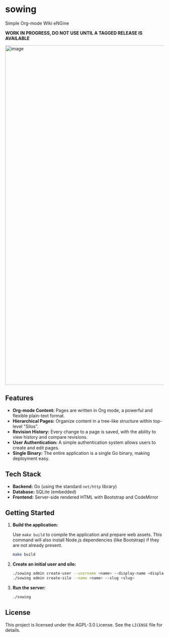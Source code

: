# sowing

Simple Org-mode WIki eNGine

**WORK IN PROGRESS, DO NOT USE UNTIL A TAGGED RELEASE IS AVAILABLE**

<img width="1921" height="1080" alt="image" src="https://github.com/user-attachments/assets/495277e8-769e-4983-a919-05f06b5654e2" />

## Features

*   **Org-mode Content:** Pages are written in Org mode, a powerful and flexible plain-text format.
*   **Hierarchical Pages:** Organize content in a tree-like structure within top-level "Silos".
*   **Revision History:** Every change to a page is saved, with the ability to view history and compare revisions.
*   **User Authentication:** A simple authentication system allows users to create and edit pages.
*   **Single Binary:** The entire application is a single Go binary, making deployment easy.

## Tech Stack

*   **Backend:** Go (using the standard `net/http` library)
*   **Database:** SQLite (embedded)
*   **Frontend:** Server-side rendered HTML with Bootstrap and CodeMirror

## Getting Started

1.  **Build the application:**

    Use `make build` to compile the application and prepare web assets. This command will also install Node.js dependencies (like Bootstrap) if they are not already present.

    ```bash
    make build
    ```

2.  **Create an initial user and silo:**

    ```bash
    ./sowing admin create-user --username <name> --display-name <display> --password <password>
    ./sowing admin create-silo --name <name> --slug <slug>
    ```

3.  **Run the server:**

    ```bash
    ./sowing
    ```

## License

This project is licensed under the AGPL-3.0 License. See the `LICENSE` file for details.
